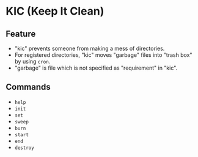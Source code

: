 # KIC (Keep It Clean)

## Feature

- "kic" prevents someone from making a mess of directories.
- For registered directories, "kic" moves "garbage" files into "trash box" by using `cron`.
- "garbage" is file which is not specified as "requirement" in "kic".

## Commands

- `help`
- `init`
- `set`
- `sweep`
- `burn`
- `start`
- `end`
- `destroy`
